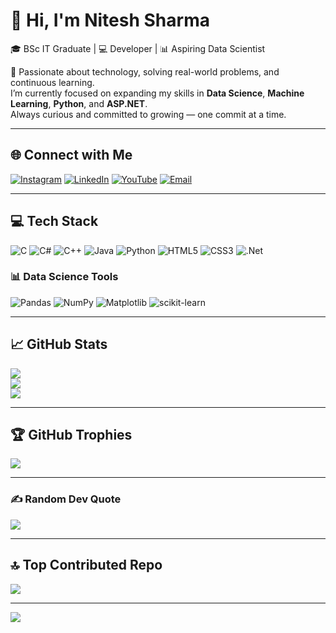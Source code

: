 # 👋 Hi, I'm Nitesh Sharma

🎓 BSc IT Graduate | 💻 Developer | 📊 Aspiring Data Scientist

🚀 Passionate about technology, solving real-world problems, and continuous learning.  
I’m currently focused on expanding my skills in **Data Science**, **Machine Learning**, **Python**, and **ASP.NET**.  
Always curious and committed to growing — one commit at a time.

---

## 🌐 Connect with Me
[![Instagram](https://img.shields.io/badge/Instagram-%23E4405F.svg?logo=Instagram&logoColor=white)](https://instagram.com/mr_nitesh7021)
[![LinkedIn](https://img.shields.io/badge/LinkedIn-%230077B5.svg?logo=linkedin&logoColor=white)](https://linkedin.com/in/nitesh-sharma-654a122a1)
[![YouTube](https://img.shields.io/badge/YouTube-%23FF0000.svg?logo=YouTube&logoColor=white)](https://youtube.com/@@NiteshSharma-I9t)
[![Email](https://img.shields.io/badge/Email-D14836?logo=gmail&logoColor=white)](mailto:niteshsh2005@gmail.com)

---

## 💻 Tech Stack
![C](https://img.shields.io/badge/c-%2300599C.svg?style=for-the-badge&logo=c&logoColor=white)
![C#](https://img.shields.io/badge/c%23-%23239120.svg?style=for-the-badge&logo=csharp&logoColor=white)
![C++](https://img.shields.io/badge/c++-%2300599C.svg?style=for-the-badge&logo=c%2B%2B&logoColor=white)
![Java](https://img.shields.io/badge/java-%23ED8B00.svg?style=for-the-badge&logo=openjdk&logoColor=white)
![Python](https://img.shields.io/badge/python-3670A0?style=for-the-badge&logo=python&logoColor=ffdd54)
![HTML5](https://img.shields.io/badge/html5-%23E34F26.svg?style=for-the-badge&logo=html5&logoColor=white)
![CSS3](https://img.shields.io/badge/css3-%231572B6.svg?style=for-the-badge&logo=css3&logoColor=white)
![.Net](https://img.shields.io/badge/.NET-5C2D91?style=for-the-badge&logo=.net&logoColor=white)

### 📊 Data Science Tools
![Pandas](https://img.shields.io/badge/pandas-%23150458.svg?style=for-the-badge&logo=pandas&logoColor=white)
![NumPy](https://img.shields.io/badge/numpy-%23013243.svg?style=for-the-badge&logo=numpy&logoColor=white)
![Matplotlib](https://img.shields.io/badge/Matplotlib-%23ffffff.svg?style=for-the-badge&logo=Matplotlib&logoColor=black)
![scikit-learn](https://img.shields.io/badge/scikit--learn-%23F7931E.svg?style=for-the-badge&logo=scikit-learn&logoColor=white)

---

## 📈 GitHub Stats
![](https://github-readme-stats.vercel.app/api?username=Nitesh-Sharma2005&theme=gruvbox&hide_border=false&include_all_commits=true&count_private=true)<br/>
![](https://nirzak-streak-stats.vercel.app/?user=Nitesh-Sharma2005&theme=gruvbox&hide_border=false)<br/>
![](https://github-readme-stats.vercel.app/api/top-langs/?username=Nitesh-Sharma2005&theme=gruvbox&hide_border=false&layout=compact)

---

## 🏆 GitHub Trophies
![](https://github-profile-trophy.vercel.app/?username=Nitesh-Sharma2005&theme=radical&no-frame=false&no-bg=true&margin-w=4)

---

### ✍️ Random Dev Quote
![](https://quotes-github-readme.vercel.app/api?type=horizontal&theme=radical)

---

## 🔝 Top Contributed Repo
![](https://github-contributor-stats.vercel.app/api?username=Nitesh-Sharma2005&limit=5&theme=dark&combine_all_yearly_contributions=true)

---

[![](https://visitcount.itsvg.in/api?id=Nitesh-Sharma2005&icon=0&color=0)](https://visitcount.itsvg.in)

<!-- Proudly created with GPRM ( https://gprm.itsvg.in ) -->
